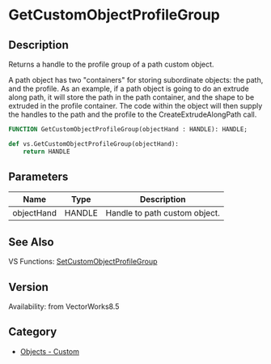 # GetCustomObjectProfileGroup

## Description
Returns a handle to the profile group of a path custom object.

A path object has two &quot;containers&quot; for storing subordinate objects: the path, and the profile. As an example, if a path object is going to do an extrude along path, it will store the path in the path container, and the shape to be extruded in the profile container. The code within the object will then supply the handles to the path and the profile to the CreateExtrudeAlongPath call.

```pascal
FUNCTION GetCustomObjectProfileGroup(objectHand : HANDLE): HANDLE;
```

```python
def vs.GetCustomObjectProfileGroup(objectHand):
    return HANDLE
```

## Parameters
|Name|Type|Description|
|---|---|---|
|objectHand|HANDLE|Handle to path custom object.|

## See Also
VS Functions:
[SetCustomObjectProfileGroup](SetCustomObjectProfileGroup.md)

## Version
Availability: from VectorWorks8.5

## Category
* [Objects - Custom](../Categories/Objects%20-%20Custom.md)
